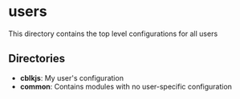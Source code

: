 # users
This directory contains the top level configurations for all users
## Directories
- **cblkjs**: My user's configuration
- **common**: Contains modules with no user-specific configuration
